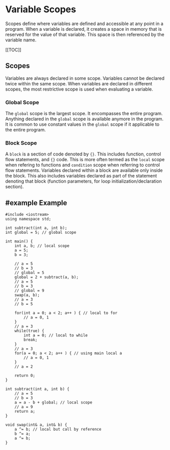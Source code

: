 # Variable Scopes

Scopes define where variables are defined and accessible at any point in a program. When a variable is declared, it creates a space in memory that is reserved for the value of that variable. This space is then referenced by the variable name.

[[TOC]]

## Scopes

Variables are always declared in some scope. Variables cannot be declared twice within the same scope. When variables are declared in different scopes, the most restrictive scope is used when evaluating a variable.

### Global Scope

The `global` scope is the largest scope. It encompasses the entire program. Anything declared in the `global` scope is available anymore in the program. It is common to use constant values in the `global` scope if it applicable to the entire program.

### Block Scope

A `block` is a section of code denoted by `{}`. This includes function, control flow statements, and `{}` code. This is more often termed as the `local` scope when refering to functions and `condition` scope when referring to control flow statements. Variables declared within a block are available only inside the block. This also includes variables declared as part of the statement denoting that block (function parameters, for loop initialization/declaration section).

## #example Example


    #include <iostream>
    using namespace std;
    
    int subtract(int a, int b);
    int global = 5; // global scope
    
    int main() {
        int a, b; // local scope
        a = 5;
        b = 3;
    
        // a = 5
        // b = 3
        // global = 5
        global = 2 + subtract(a, b);
        // a = 5
        // b = 3
        // global = 9
        swap(a, b);
        // a = 3
        // b = 5
        
        for(int a = 0; a < 2; a++ ) { // local to for
            // a = 0, 1
        }
        // a = 3
        while(true) {
            int a = 0; // local to while
            break;
        }
        // a = 3
        for(a = 0; a < 2; a++ ) { // using main local a
            // a = 0, 1
        }
        // a = 2
        
        return 0;
    }
    
    int subtract(int a, int b) {
        // a = 5
        // b = 3
        a = a - b + global; // local scope
        // a = 9
        return a;
    }
    
    void swap(int& a, int& b) {
        a ^= b; // local but call by reference
        b ^= a;
        a ^= b;
    }
